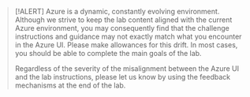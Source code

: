 >[!ALERT] Azure is a dynamic, constantly evolving environment. Although we strive to keep the lab content aligned with the current Azure
environment, you may consequently find that the challenge instructions and guidance may not exactly match what you encounter in the Azure UI. Please make allowances for this drift. In most cases, you should be able to complete the main goals of the lab. 
>
> Regardless of the severity of the misalignment between the Azure UI and the lab instructions, please let us know by using the feedback mechanisms at the end of the lab. 

